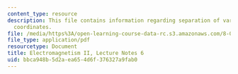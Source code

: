 ```yaml
---
content_type: resource
description: This file contains information regarding separation of variables in spherical
  coordinates.
file: /media/https%3A/open-learning-course-data-rc.s3.amazonaws.com/8-07-electromagnetism-ii-fall-2012/bbca948b5d2aea654d6f376327a9fab0_MIT8_07F12_ln6.pdf
file_type: application/pdf
resourcetype: Document
title: Electromagnetism II, Lecture Notes 6
uid: bbca948b-5d2a-ea65-4d6f-376327a9fab0
---
```

